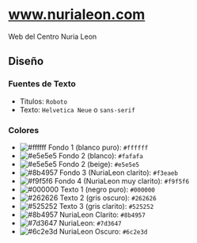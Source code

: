 # www.nurialeon.com

Web del Centro Nuria Leon

## Diseño

### Fuentes de Texto

- Titulos: `Roboto`
- Texto: `Helvetica Neue` o `sans-serif`

### Colores

- ![#ffffff](https://placehold.co/30x30/ffffff/ffffff.png) Fondo 1 (blanco puro): `#ffffff`
- ![#e5e5e5](https://placehold.co/30x30/fafafa/fafafa.png) Fondo 2 (blanco): `#fafafa`
- ![#e5e5e5](https://placehold.co/30x30/e5e5e5/e5e5e5.png) Fondo 2 (beige): `#e5e5e5`
- ![#8b4957](https://placehold.co/30x30/f3eaeb/f3eaeb.png) Fondo 3 (NuriaLeon clarito): `#f3eaeb`
- ![#f9f5f6](https://placehold.co/30x30/f9f5f6/f9f5f6.png) Fondo 4 (NuriaLeon muy clarito): `#f9f5f6`
- ![#000000](https://placehold.co/30x30/000000/000000.png) Texto 1 (negro puro): `#000000`
- ![#262626](https://placehold.co/30x30/262626/262626.png) Texto 2 (gris oscuro): `#262626`
- ![#525252](https://placehold.co/30x30/525252/525252.png) Texto 3 (gris clarito): `#525252`
- ![#8b4957](https://placehold.co/30x30/8b4957/8b4957.png) NuriaLeon Clarito: `#8b4957`
- ![#7d3647](https://placehold.co/30x30/7d3647/7d3647.png) NuriaLeon: `#7d3647`
- ![#6c2e3d](https://placehold.co/30x30/6c2e3d/6c2e3d.png) NuriaLeon Oscuro: `#6c2e3d`
